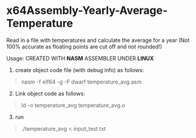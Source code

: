 # x64Assembly-Yearly-Average-Temperature
Read in a file with temperatures and calculate the average for a year (Not 100% accurate as floating points are cut off and not rounded!)

Usage: CREATED WITH **NASM** ASSEMBLER UNDER **LINUX**

1. create object code file (with debug info) as follows:
>nasm -f elf64 -g -F dwarf temperature_avg.asm

2. Link object code as follows:
>ld -o temperature_avg temperature_avg.o

3. run
>./temperature_avg < input_test.txt
